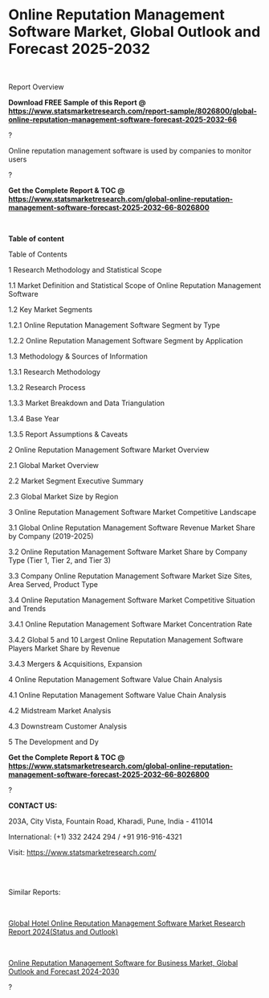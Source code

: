 <h1>Online Reputation Management Software Market, Global Outlook and Forecast 2025-2032</h1><br/><p>Report Overview</p>
 
 
 
 <div><b>Download FREE Sample of this Report @ <a href="https://www.statsmarketresearch.com/download-free-sample/8026800/global-online-reputation-management-software-forecast-2025-2032-66">https://www.statsmarketresearch.com/report-sample/8026800/global-online-reputation-management-software-forecast-2025-2032-66</a></b></div>
 
 
 
 <p>? </p>
 
 
 
 <p>Online reputation management software is used by companies to monitor users</p>
 
 
 
 <p>? </p>
 
 
 
 <div><b>Get the Complete Report & TOC @ <a href="https://www.statsmarketresearch.com/global-online-reputation-management-software-forecast-2025-2032-66-8026800">https://www.statsmarketresearch.com/global-online-reputation-management-software-forecast-2025-2032-66-8026800</a></b></div>
 
 
 
 <p><br />
 
 <b>Table of content</b></p>
 
 
 
 <p>Table of Contents<br />
 
 1 Research Methodology and Statistical Scope<br />
 
 1.1 Market Definition and Statistical Scope of Online Reputation Management Software<br />
 
 1.2 Key Market Segments<br />
 
 1.2.1 Online Reputation Management Software Segment by Type<br />
 
 1.2.2 Online Reputation Management Software Segment by Application<br />
 
 1.3 Methodology & Sources of Information<br />
 
 1.3.1 Research Methodology<br />
 
 1.3.2 Research Process<br />
 
 1.3.3 Market Breakdown and Data Triangulation<br />
 
 1.3.4 Base Year<br />
 
 1.3.5 Report Assumptions & Caveats<br />
 
 2 Online Reputation Management Software Market Overview<br />
 
 2.1 Global Market Overview<br />
 
 2.2 Market Segment Executive Summary<br />
 
 2.3 Global Market Size by Region<br />
 
 3 Online Reputation Management Software Market Competitive Landscape<br />
 
 3.1 Global Online Reputation Management Software Revenue Market Share by Company (2019-2025)<br />
 
 3.2 Online Reputation Management Software Market Share by Company Type (Tier 1, Tier 2, and Tier 3)<br />
 
 3.3 Company Online Reputation Management Software Market Size Sites, Area Served, Product Type<br />
 
 3.4 Online Reputation Management Software Market Competitive Situation and Trends<br />
 
 3.4.1 Online Reputation Management Software Market Concentration Rate<br />
 
 3.4.2 Global 5 and 10 Largest Online Reputation Management Software Players Market Share by Revenue<br />
 
 3.4.3 Mergers & Acquisitions, Expansion<br />
 
 4 Online Reputation Management Software Value Chain Analysis<br />
 
 4.1 Online Reputation Management Software Value Chain Analysis<br />
 
 4.2 Midstream Market Analysis<br />
 
 4.3 Downstream Customer Analysis<br />
 
 5 The Development and Dy</p>
 
 
 
 <div><b>Get the Complete Report & TOC @ <a href="https://www.statsmarketresearch.com/global-online-reputation-management-software-forecast-2025-2032-66-8026800">https://www.statsmarketresearch.com/global-online-reputation-management-software-forecast-2025-2032-66-8026800</a></b></div>
 
 
 
 <p>? </p>
 
 
 
 <p><b>CONTACT US:</b><br />
 
 203A, City Vista, Fountain Road, Kharadi, Pune, India - 411014<br />
 
 International: (+1) 332 2424 294 / +91 916-916-4321<br />
 
 Visit: <a href="https://www.statsmarketresearch.com/">https://www.statsmarketresearch.com/</a><br />
 
 <br />
 
 <br />
 
 Similar Reports:<br />
 
 <br />
 
 <a href="https://www.statsmarketresearch.com/global-hotel-online-reputation-management-software-2024-718-7998336">Global Hotel Online Reputation Management Software Market Research Report 2024(Status and Outlook)</a><br />
 
 <br />
 
 <a href="https://www.statsmarketresearch.com/global-online-reputation-management-software-for-business-forecast-2024-2030-139-7969504">Online Reputation Management Software for Business Market, Global Outlook and Forecast 2024-2030</a><br />
 
 ? </p>